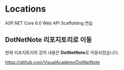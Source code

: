 # Locations

ASP.NET Core 6.0 Web API Scaffolding 연습


## DotNetNote 리포지토리로 이동

현재 리포지토리의 강의 내용은 **DotNetNote**로 이동되었습니다. 

https://github.com/VisualAcademy/DotNetNote

